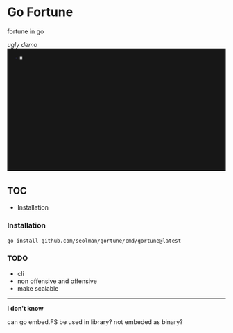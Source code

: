 # Go Fortune
fortune in go

*ugly demo*
![demo](./assets/demo.gif)

## TOC
- Installation

### Installation

```bash
go install github.com/seolman/gortune/cmd/gortune@latest
```

### TODO

- cli
- non offensive and offensive
- make scalable

---

**I don't know**

can go embed.FS be used in library? not embeded as binary?

